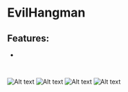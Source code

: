 # EvilHangman

## Features:
*	
<br/>

![Alt text](http://s11.postimg.org/6i2n16jkz/20151106_191006.jpg)
![Alt text](http://s8.postimg.org/scrohmvlx/2015_11_06_17_11_59.jpg)
![Alt text](http://s16.postimg.org/ze5afqo0l/20151106_191454.jpg)
![Alt text](http://s10.postimg.org/9lotg5qrd/2015_11_06_17_15_07.jpg)
